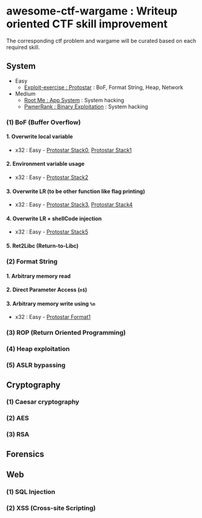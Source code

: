 # awesome-ctf-wargame : Writeup oriented CTF skill improvement

The corresponding ctf problem and wargame will be curated based on each required skill.

## System

- Easy
    - [Exploit-exercise : Protostar](https://exploit-exercises.com/protostar/) : BoF, Format String, Heap, Network 
- Medium
    - [Root Me : App System](https://www.root-me.org/en/Challenges/App-System/) : System hacking
    - [PwnerRank : Binary Exploitation](https://www.pwnerrank.com/categories/binary-exploitation/) : System hacking

### (1) BoF (Buffer Overflow)

#### 1. Overwrite local variable

- x32 : Easy - [Protostar Stack0](https://exploit-exercises.com/protostar/stack0/), [Protostar Stack1](https://exploit-exercises.com/protostar/stack1/)

#### 2. Environment variable usage

- x32 : Easy - [Protostar Stack2](https://exploit-exercises.com/protostar/stack2/)

#### 3. Overwrite LR (to be other function like flag printing)

- x32 : Easy - [Protostar Stack3](https://exploit-exercises.com/protostar/stack3/), [Protostar Stack4](https://exploit-exercises.com/protostar/stack4/)

#### 4. Overwrite LR + shellCode injection

- x32 : Easy - [Protostar Stack5](https://exploit-exercises.com/protostar/stack5/)

#### 5. Ret2Libc (Return-to-Libc)


### (2) Format String

#### 1. Arbitrary memory read

#### 2. Direct Parameter Access (`n$`)

#### 3. Arbitrary memory write using `%n`

- x32 : Easy - [Protostar Format1](https://exploit-exercises.com/protostar/format1/)


### (3) ROP (Return Oriented Programming)


### (4) Heap exploitation


### (5) ASLR bypassing



## Cryptography

### (1) Caesar cryptography

### (2) AES

### (3) RSA


## Forensics


## Web

### (1) SQL Injection

### (2) XSS (Cross-site Scripting)




